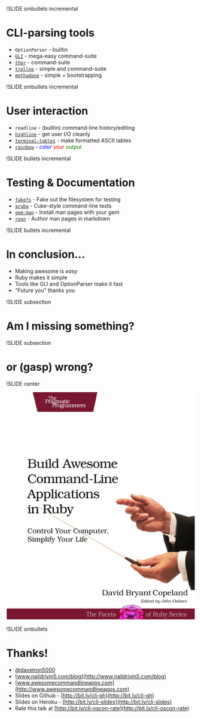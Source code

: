!SLIDE smbullets incremental
# CLI-parsing tools
* `OptionParser` - builtin
* [`GLI`](http://github.com/davetron5000/gli/) - mega-easy command-suite
* [`thor`](http://github.com/wycats/thor) - command-suite
* [`trollop`](http://trollop.rubyforge.org/) - simple and command-suite
* [`methadone`](http://github.com/davetron5000/methadone/) - simple + bootstrapping

!SLIDE smbullets incremental
# User interaction
* `readline` - (builtin) command-line history/editing
* [`highline`](http://highline.rubyforge.org/) - get user I/O cleanly
* [`terminal-tables`](http://github.com/visionmedia/terminal-table) - make formatted ASCII tables
* [`rainbow`](http://github.com/sickill/rainbow) - <font color="blue">color</font> <font color="red">your</font> <font color="green">output</font>

!SLIDE bullets incremental
# Testing & Documentation
* [`fakefs`](https://github.com/defunkt/fakefs) - Fake out the filesystem for testing
* [`aruba`](https://github.com/aslakhellesoy/aruba) - Cuke-style command-line tests
* [`gem-man`](https://github.com/defunkt/gem-man) - Install man pages with your gem
* [`ronn`](http://rtomayko.github.com/ronn/) - Author man pages in markdown

!SLIDE bullets incremental
# In conclusion...
* Making awesome is *easy*
* Ruby makes it simple
* Tools like GLI and OptionParser make it fast
* "Future you" thanks you

!SLIDE  subsection
# Am I missing something?

!SLIDE  subsection
# or (gasp) wrong?

!SLIDE center

<img src="../intro/book_cover.jpg" />

!SLIDE smbullets
# Thanks!
* [@davetron5000](http://www.twitter.com/davetron5000)
* [www.naildrivin5.com/blog](http://www.naildrivin5.com/blog)
* [www.awesomecommandlineapps.com](http://www.awesomecommandlineapps.com)
* Slides on Github - [http://bit.ly/cli-gh](http://bit.ly/cli-gh)
* Slides on Heroku - [http://bit.ly/cli-slides](http://bit.ly/cli-slides)
* Rate this talk at [http://bit.ly/cli-oscon-rate](http://bit.ly/cli-oscon-rate)
